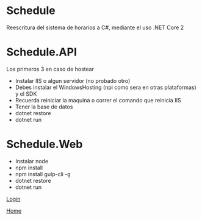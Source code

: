 # Schedule
Reescritura del sistema de horarios a C#, mediante el uso .NET Core 2

# Schedule.API
Los primeros 3 en caso de hostear
* Instalar IIS o algun servidor (no probado otro)
* Debes instalar el WindowsHosting (npi como sera en otras plataformas) y el SDK
* Recuerda reiniciar la maquina o correr el comando que reinicia IIS
* Tener la base de datos
* dotnet restore
* dotnet run

# Schedule.Web
* Instalar node
* npm install
* npm install gulp-cli -g
* dotnet restore
* dotnet run

[Login](https://i.imgur.com/hH1fvqw.png)<br>

[Home](https://i.imgur.com/JNMdKyP.png)<br>
